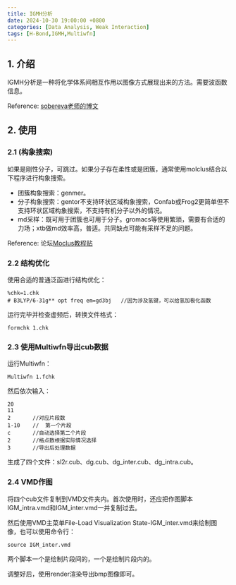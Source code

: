 ```yaml
---
title: IGMH分析
date: 2024-10-30 19:00:00 +0800
categories: [Data Analysis, Weak Interaction]
tags: [H-Bond,IGMH,Multiwfn]     
---
```

## 1. 介绍
IGMH分析是一种将化学体系间相互作用以图像方式展现出来的方法。需要波函数信息。

Reference: [sobereva老师的博文][1]  

[1]: http://sobereva.com/621 "使用Multiwfn做IGMH分析非常清晰直观地展现化学体系中的相互作用"

## 2. 使用
### 2.1 (构象搜索)
如果是刚性分子，可跳过。如果分子存在柔性或是团簇，通常使用molclus结合以下程序进行构象搜索。
- 团簇构象搜索：genmer。
- 分子构象搜索：gentor不支持环状区域构象搜索，Confab或Frog2更简单但不支持环状区域构象搜索，不支持有机分子以外的情况。
- md采样：既可用于团簇也可用于分子。gromacs等使用繁琐，需要有合适的力场；xtb做md效率高，普适。共同缺点可能有采样不足的问题。

Reference: 论坛[Moclus教程贴][2]

[2]: http://bbs.keinsci.com/forum.php?mod=viewthread&tid=577 "使用molclus程序做团簇构型搜索和分子构象搜索"

### 2.2 结构优化
使用合适的普通泛函进行结构优化：
```
%chk=1.chk
# B3LYP/6-31g** opt freq em=gd3bj   //因为涉及氢键，可以给氢加极化函数
```
运行完毕并检查虚频后，转换文件格式：
```
formchk 1.chk
```
### 2.3 使用Multiwfn导出cub数据
运行Multiwfn：
```
Multiwfn 1.fchk
```
然后依次输入：
```
20
11
2       //对应片段数
1-10    //  第一个片段
c       //自动选择第二个片段
2       //格点数根据实际情况选择
3       //导出后处理数据
```
生成了四个文件：sl2r.cub、dg.cub、dg_inter.cub、dg_intra.cub。
### 2.4 VMD作图
将四个cub文件复制到VMD文件夹内。首次使用时，还应把作图脚本IGM_intra.vmd和IGM_inter.vmd一并复制过去。

然后使用VMD主菜单File-Load Visualization State-IGM_inter.vmd来绘制图像，也可以使用命令行：
```
source IGM_inter.vmd
```
两个脚本一个是绘制片段间的，一个是绘制片段内的。

调整好后，使用render渲染导出bmp图像即可。





